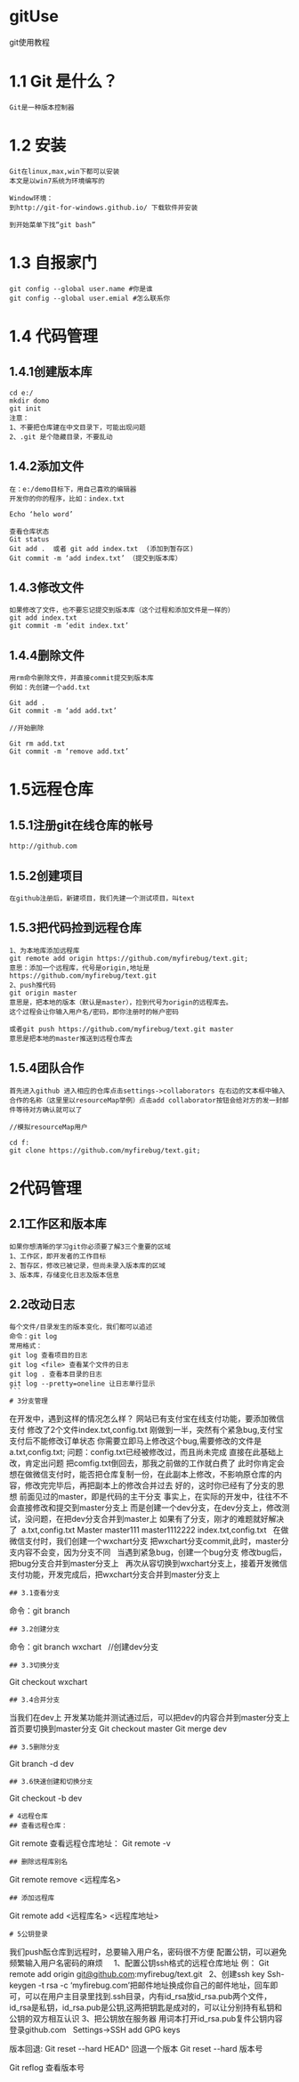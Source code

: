 # gitUse
git使用教程
# 1.1 Git 是什么？
```
Git是一种版本控制器
```
# 1.2 安装
```
Git在linux,max,win下都可以安装
本文是以win7系统为环境编写的

Window环境：
到http://git-for-windows.github.io/ 下载软件并安装

到开始菜单下找“git bash”
```
# 1.3	自报家门
```
git config --global user.name #你是谁
git config --global user.emial #怎么联系你
```
# 1.4 代码管理
## 1.4.1创建版本库
```git
cd e:/
mkdir domo
git init
注意：
1、不要把仓库建在中文目录下，可能出现问题
2、.git 是个隐藏目录，不要乱动
```
## 1.4.2添加文件
```
在：e:/demo目标下，用自己喜欢的编辑器
开发你的你的程序，比如：index.txt

Echo ‘helo word’

查看仓库状态
Git status
Git add .  或者 git add index.txt  (添加到暂存区)
Git commit -m ‘add index.txt’ （提交到版本库）
```
## 1.4.3修改文件
```
如果修改了文件，也不要忘记提交到版本库（这个过程和添加文件是一样的）
git add index.txt
git commit -m ‘edit index.txt’
```
## 1.4.4删除文件
```
用rm命令删除文件，并直接commit提交到版本库
例如：先创建一个add.txt

Git add .
Git commit -m ‘add add.txt’

//开始删除

Git rm add.txt
Git commit -m ‘remove add.txt’
```
# 1.5远程仓库
## 1.5.1注册git在线仓库的帐号
```
http://github.com
```
## 1.5.2创建项目
```
在github注册后，新建项目，我们先建一个测试项目，叫text
```
## 1.5.3把代码捡到远程仓库
```
1、为本地库添加远程库
git remote add origin https://github.com/myfirebug/text.git;
意思：添加一个远程库，代号是origin,地址是https://github.com/myfirebug/text.git 
2、push推代码
git origin master
意思是，把本地的版本（默认是master），捡到代号为origin的远程库去。
这个过程会让你输入用户名/密码，即你注册时的帐户密码

或者git push https://github.com/myfirebug/text.git master
意思是把本地的master推送到远程仓库去
```
## 1.5.4团队合作
```
首先进入github 进入相应的仓库点击settings->collaborators 在右边的文本框中输入合作的名称（这里里以resourceMap举例）点击add collaborator按钮会给对方的发一封邮件等待对方确认就可以了

//模拟resourceMap用户

cd f:
git clone https://github.com/myfirebug/text.git;
```
# 2代码管理
## 2.1工作区和版本库
```
如果你想清晰的学习git你必须要了解3三个重要的区域
1、工作区，即开发者的工作目标
2、暂存区，修改已被记录，但尚未录入版本库的区域
3、版本库，存储变化日志及版本信息
```
## 2.2改动日志
```
每个文件/目录发生的版本变化，我们都可以追述
命令：git log
常用格式：
git log 查看项目的日志
git log <file> 查看某个文件的日志
git log . 查看本目录的日志
git log --pretty=oneline 让日志单行显示
``` 
# 3分支管理
```
在开发中，遇到这样的情况怎么样？
网站已有支付宝在线支付功能，要添加微信支付
修改了2个文件index.txt,config.txt
刚做到一半，突然有个紧急bug,支付宝支付后不能修改订单状态
你需要立即马上修改这个bug,需要修改的文件是a.txt,config.txt;
问题：config.txt已经被修改过，而且尚未完成
直接在此基础上改，肯定出问题
把comfig.txt倒回去，那我之前做的工作就白费了
此时你肯定会想在做微信支付时，能否把仓库复制一份，在此副本上修改，不影响原仓库的内容，修改完完毕后，再把副本上的修改合并过去
好的，这时你已经有了分支的思想
前面见过的master，即是代码的主干分支
事实上，在实际的开发中，往往不不会直接修改和提交到master分支上
而是创建一个dev分支，在dev分支上，修改测试，没问题，在把dev分支合并到master上
如果有了分支，刚才的难题就好解决了
 a.txt,config.txt
Master 							master111 					master1112222
index.txt,config.txt
 
在做微信支付时，我们创建一个wxchart分支
把wxchart分支commit,此时，master分支内容不会变，因为分支不同
 
当遇到紧急bug，创建一个bug分支
修改bug后，把bug分支合并到master分支上
 
再次从容切换到wxchart分支上，接着开发微信支付功能，开发完成后，把wxchart分支合并到master分支上
``` 
## 3.1查看分支
```
命令：git branch
```
## 3.2创建分支
```
命令：git branch wxchart   //创建dev分支
```
## 3.3切换分支
```
Git checkout wxchart 
```
## 3.4合并分支
```
当我们在dev上 开发某功能并测试通过后，可以把dev的内容合并到master分支上
首页要切换到master分支
Git checkout master
Git merge dev
``` 
## 3.5删除分支
```
Git branch -d dev
```
## 3.6快速创建和切换分支
```
Git checkout -b dev
```
# 4远程仓库
## 查看远程仓库：
```
Git remote
查看远程仓库地址：
Git remote -v
```
## 删除远程库别名
```
Git remote remove <远程库名>
```
## 添加远程库
```
Git remote add <远程库名> <远程库地址>
```
# 5公钥登录
```
我们push酝仓库到远程时，总要输入用户名，密码很不方便
配置公钥，可以避免频繁输入用户名密码的麻烦
 
 
1、配置公钥ssh格式的远程仓库地址
例：
Git remote add origin git@github.com:myfirebug/text.git
 
2、创建ssh key
Ssh-keygen -t rsa -c ‘myfirebug.com’把邮件地址换成你自己的邮件地址，回车即可，可以在用户主目录里找到.ssh目录，内有id_rsa放id_rsa.pub两个文件，id_rsa是私钥，id_rsa.pub是公钥,这两把钥匙是成对的，可以让分别持有私钥和公钥的双方相互认识
3、把公钥放在服务器
用词本打开id_rsa.pub复件公钥内容
登录github.com
 
Settings->SSH add GPG keys 
 

版本回退:
Git reset --hard HEAD^ 回退一个版本
Git reset --hard 版本号

Git reflog  查看版本号
```

